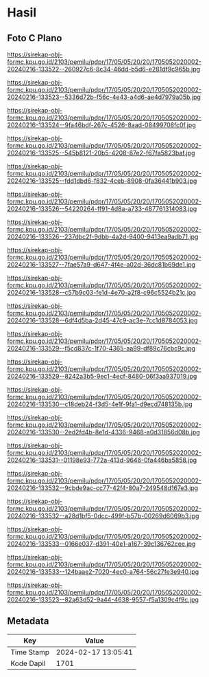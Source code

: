 # Hasil

## Foto C Plano

https://sirekap-obj-formc.kpu.go.id/2103/pemilu/pdpr/17/05/05/20/20/1705052020002-20240216-133522--260927c6-8c34-46dd-b5d6-e281df9c965b.jpg

https://sirekap-obj-formc.kpu.go.id/2103/pemilu/pdpr/17/05/05/20/20/1705052020002-20240216-133523--5336d72b-f56c-4e43-a4d6-ae4d7979a05b.jpg

https://sirekap-obj-formc.kpu.go.id/2103/pemilu/pdpr/17/05/05/20/20/1705052020002-20240216-133524--9fa46bdf-267c-4526-8aad-08499708fc0f.jpg

https://sirekap-obj-formc.kpu.go.id/2103/pemilu/pdpr/17/05/05/20/20/1705052020002-20240216-133525--545b8121-20b5-4208-87e2-f67fa5823baf.jpg

https://sirekap-obj-formc.kpu.go.id/2103/pemilu/pdpr/17/05/05/20/20/1705052020002-20240216-133525--fdd1dbd6-f832-4ceb-8908-0fa36441b903.jpg

https://sirekap-obj-formc.kpu.go.id/2103/pemilu/pdpr/17/05/05/20/20/1705052020002-20240216-133526--54220264-ff91-4d8a-a733-487761314083.jpg

https://sirekap-obj-formc.kpu.go.id/2103/pemilu/pdpr/17/05/05/20/20/1705052020002-20240216-133526--237dbc2f-9dbb-4a2d-9400-9413ea9adb71.jpg

https://sirekap-obj-formc.kpu.go.id/2103/pemilu/pdpr/17/05/05/20/20/1705052020002-20240216-133527--7fae57a9-d647-4f4e-a02d-36dc81b69de1.jpg

https://sirekap-obj-formc.kpu.go.id/2103/pemilu/pdpr/17/05/05/20/20/1705052020002-20240216-133528--c57b9c03-fe1d-4e70-a2f8-c96c5524b21c.jpg

https://sirekap-obj-formc.kpu.go.id/2103/pemilu/pdpr/17/05/05/20/20/1705052020002-20240216-133528--6df4d5ba-2d45-47c9-ac3e-7cc1d8784053.jpg

https://sirekap-obj-formc.kpu.go.id/2103/pemilu/pdpr/17/05/05/20/20/1705052020002-20240216-133529--f5cd837c-1f70-4365-aa99-df89c76cbc9c.jpg

https://sirekap-obj-formc.kpu.go.id/2103/pemilu/pdpr/17/05/05/20/20/1705052020002-20240216-133529--8242a3b5-9ec1-4ecf-8480-06f3aa937019.jpg

https://sirekap-obj-formc.kpu.go.id/2103/pemilu/pdpr/17/05/05/20/20/1705052020002-20240216-133530--c18deb24-f3d5-4e1f-9fa1-d9ecd748135b.jpg

https://sirekap-obj-formc.kpu.go.id/2103/pemilu/pdpr/17/05/05/20/20/1705052020002-20240216-133530--2ed2fd4b-8e1d-4336-9468-a0d31856d08b.jpg

https://sirekap-obj-formc.kpu.go.id/2103/pemilu/pdpr/17/05/05/20/20/1705052020002-20240216-133531--01198e93-772a-413d-9646-0fa446ba5858.jpg

https://sirekap-obj-formc.kpu.go.id/2103/pemilu/pdpr/17/05/05/20/20/1705052020002-20240216-133532--9cbde9ac-cc77-42f4-80a7-249548d167e3.jpg

https://sirekap-obj-formc.kpu.go.id/2103/pemilu/pdpr/17/05/05/20/20/1705052020002-20240216-133532--a28d1bf5-0dcc-499f-b57b-00269d6069b3.jpg

https://sirekap-obj-formc.kpu.go.id/2103/pemilu/pdpr/17/05/05/20/20/1705052020002-20240216-133533--0166e037-d391-40e1-a167-39c136762cee.jpg

https://sirekap-obj-formc.kpu.go.id/2103/pemilu/pdpr/17/05/05/20/20/1705052020002-20240216-133533--124baae2-7020-4ec0-a764-56c27fe3e940.jpg

https://sirekap-obj-formc.kpu.go.id/2103/pemilu/pdpr/17/05/05/20/20/1705052020002-20240216-133523--82a63d52-9a44-4638-9557-f5a1309c4f9c.jpg


## Metadata

| Key        | Value               |
| ---------- | ------------------- |
| Time Stamp | 2024-02-17 13:05:41 |
| Kode Dapil | 1701                |



